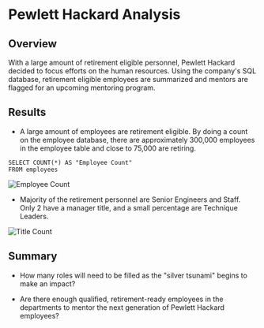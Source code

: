 # Pewlett Hackard Analysis
## Overview
With a large amount of retirement eligible personnel, Pewlett Hackard decided to focus efforts on the human resources.  Using the company's SQL database, retirement eligible employees are summarized and mentors are flagged for an upcoming mentoring program. 

## Results

* A large amount of employees are retirement eligible.  By doing a count on the employee database, there are approximately 300,000 employees in the employee table and close to 75,000 are retiring.
```
SELECT COUNT(*) AS "Employee Count"
FROM employees
```
![Employee Count](../Images/Employee_count.png)


* Majority of the retirement personnel are Senior Engineers and Staff. Only 2 have a manager title, and a small percentage are Technique Leaders. 

![Title Count](../Images/title_count.png)

## Summary
* How many roles will need to be filled as the "silver tsunami" begins to make an impact?


* Are there enough qualified, retirement-ready employees in the departments to mentor the next generation of Pewlett Hackard employees?

